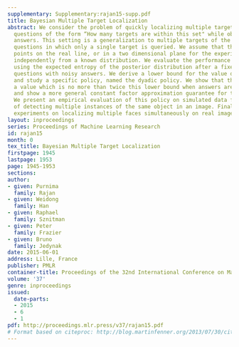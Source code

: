 ```yaml
---
supplementary: Supplementary:rajan15-supp.pdf
title: Bayesian Multiple Target Localization
abstract: We consider the problem of quickly localizing multiple targets by asking
  questions of the form “How many targets are within this set" while obtaining noisy
  answers. This setting is a generalization to multiple targets of the game of 20
  questions in which only a single target is queried. We assume that the targets are
  points on the real line, or in a two dimensional plane for the experiments, drawn
  independently from a known distribution. We evaluate the performance of a policy
  using the expected entropy of the posterior distribution after a fixed number of
  questions with noisy answers. We derive a lower bound for the value of this problem
  and study a specific policy, named the dyadic policy. We show that this policy achieves
  a value which is no more than twice this lower bound when answers are noise-free,
  and show a more general constant factor approximation guarantee for the noisy setting.
  We present an empirical evaluation of this policy on simulated data for the problem
  of detecting multiple instances of the same object in an image. Finally, we present
  experiments on localizing multiple faces simultaneously on real images.
layout: inproceedings
series: Proceedings of Machine Learning Research
id: rajan15
month: 0
tex_title: Bayesian Multiple Target Localization
firstpage: 1945
lastpage: 1953
page: 1945-1953
sections: 
author:
- given: Purnima
  family: Rajan
- given: Weidong
  family: Han
- given: Raphael
  family: Sznitman
- given: Peter
  family: Frazier
- given: Bruno
  family: Jedynak
date: 2015-06-01
address: Lille, France
publisher: PMLR
container-title: Proceedings of the 32nd International Conference on Machine Learning
volume: '37'
genre: inproceedings
issued:
  date-parts:
  - 2015
  - 6
  - 1
pdf: http://proceedings.mlr.press/v37/rajan15.pdf
# Format based on citeproc: http://blog.martinfenner.org/2013/07/30/citeproc-yaml-for-bibliographies/
---
```

